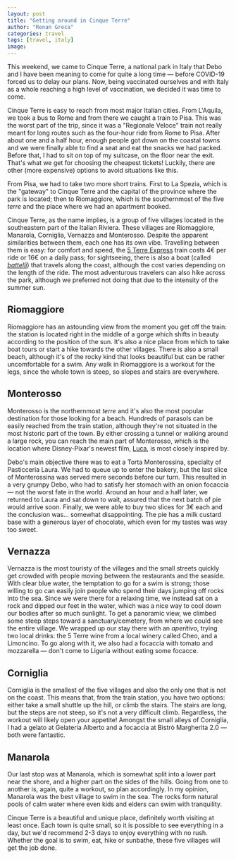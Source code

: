```yaml
---
layout: post
title: "Getting around in Cinque Terre"
author: "Renan Greca"
categories: travel
tags: [travel, italy]
image: 
---
```


This weekend, we came to Cinque Terre, a national park in Italy that Debo and I have been meaning to come for quite a long time — before COVID-19 forced us to delay our plans. 
Now, being vaccinated ourselves and with Italy as a whole reaching a high level of vaccination, we decided it was time to come.

Cinque Terre is easy to reach from most major Italian cities. 
From L'Aquila, we took a bus to Rome and from there we caught a train to Pisa. This was the worst part of the trip, since it was a "Regionale Veloce" train not really meant for long routes such as the four-hour ride from Rome to Pisa. 
After about one and a half hour, enough people got down on the coastal towns and we were finally able to find a seat and eat the snacks we had packed. 
Before that, I had to sit on top of my suitcase, on the floor near the exit. 
That's what we get for choosing the cheapest tickets! 
Luckily, there are other (more expensive) options to avoid situations like this.

From Pisa, we had to take two more short trains. 
First to La Spezia, which is the "gateway" to Cinque Terre and the capital of the province where the park is located; 
then to Riomaggiore, which is the southernmost of the five _terre_ and the place where we had an apartment booked.

Cinque Terre, as the name implies, is a group of five villages located in the southeastern part of the Italian Riviera.
These villages are Riomaggiore, Manarola, Corniglia, Vernazza and Monterosso. Despite the apparent similarities between them, each one has its own vibe. Travelling between them is easy: for comfort and speed, the [5 Terre Express](https://www.trenitalia.com/en/services/travel-around-5-terre.html) train costs 4€ per ride or 16€ on a daily pass; for sightseeing, there is also a boat (called [_battelli_](https://www.cinqueterre.eu.com/it/gite-in-barca))  that travels along the coast, although the cost varies depending on the length of the ride.
The most adventurous travelers can also hike across the park, although we preferred not doing that due to the intensity of the summer sun.

## Riomaggiore

Riomaggiore has an astounding view from the moment you get off the train: the station is located right in the middle of a gorge which shifts in beauty according to the position of the sun. 
It's also a nice place from which to take boat tours or start a hike  towards the other villages. 
There is also a small beach, although it's of the rocky kind that looks beautiful but can be rather uncomfortable for a swim.
Any walk in Riomaggiore is a workout for the legs, since the whole town is steep, so slopes and stairs are 
everywhere.

## Monterosso

Monterosso is the northernmost _terre_ and it's also the most popular destination for those looking for a beach. 
Hundreds of parasols can be easily reached from the train station, although they're not situated in the most historic part of the town.
By either crossing a tunnel or walking around a large rock, you can reach the main part of Monterosso, which is the location where Disney-Pixar's newest film, [Luca](https://en.wikipedia.org/wiki/Luca_(2021_film)), is most closely inspired by.

Debo's main objective there was to eat a Torta Monterossina, specialty of Pasticceria Laura.
We had to queue up to enter the bakery, but the last slice of Monterossina was served mere seconds before our turn.
This resulted in a very grumpy Debo, who had to satisfy her stomach with an onion focaccia — not the worst fate in the world.
Around an hour and a half later, we returned to Laura and sat down to wait, assured that the next batch of pie would arrive soon.
Finally, we were able to buy two slices for 3€ each and the conclusion was... somewhat disappointing.
The pie has a milk custard base with a generous layer of chocolate, which even for my tastes was way too sweet.

## Vernazza

Vernazza is the most touristy of the villages and the small streets quickly get crowded with people moving between the restaurants and the seaside.
With clear blue water, the temptation to go for a swim is strong; those willing to go can easily join people who spend their days jumping off rocks into the sea.
Since we were there for a relaxing time, we instead sat on a rock and dipped our feet in the water, which was a nice way to cool down our bodies after so much sunlight.
To get a panoramic view, we climbed some steep steps toward a sanctuary/cemetery, from where we could see the entire village.
We wrapped up our stay there with an _aperitivo_, trying two local drinks: the 5 Terre wine from a local winery called Cheo, and a Limoncino.
To go along with it, we also had a focaccia with tomato and mozzarella — don't come to Liguria without eating some focacce.

## Corniglia

Corniglia is the smallest of the five villages and also the only one that is not on the coast. This means that, from the train station, you have two options: either take a small shuttle up the hill, or climb the stairs. The stairs are long, but the steps are not steep, so it's not a very difficult climb. Regardless, the workout will likely open your appetite! Amongst the small alleys of Corniglia, I had a gelato at Gelateria Alberto and a focaccia at Bistrò Margherita 2.0 — both were fantastic.

## Manarola

Our last stop was at Manarola, which is somewhat split into a lower part near the shore, and a higher part on the sides of the hills. Going from one to another is, again, quite a workout, so plan accordingly. In my opinion, Manarola was the best village to swim in the sea. The rocks form natural pools of calm water where even kids and elders can swim with tranquility.

Cinque Terre is a beautiful and unique place, definitely worth visiting at least once. Each town is quite small, so it is possible to see everything in a day, but we'd recommend 2-3 days to enjoy everything with no rush. Whether the goal is to swim, eat, hike or sunbathe, these five villages will get the job done.
